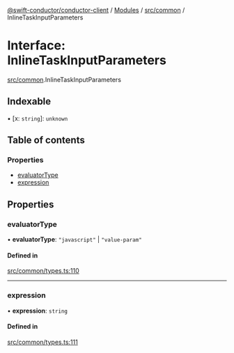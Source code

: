 [@swift-conductor/conductor-client](../README.md) / [Modules](../modules.md) / [src/common](../modules/src_common.md) / InlineTaskInputParameters

# Interface: InlineTaskInputParameters

[src/common](../modules/src_common.md).InlineTaskInputParameters

## Indexable

▪ [x: `string`]: `unknown`

## Table of contents

### Properties

- [evaluatorType](src_common.InlineTaskInputParameters.md#evaluatortype)
- [expression](src_common.InlineTaskInputParameters.md#expression)

## Properties

### evaluatorType

• **evaluatorType**: ``"javascript"`` \| ``"value-param"``

#### Defined in

[src/common/types.ts:110](https://github.com/swift-conductor/conductor-client-typescript/blob/9866b7c/src/common/types.ts#L110)

___

### expression

• **expression**: `string`

#### Defined in

[src/common/types.ts:111](https://github.com/swift-conductor/conductor-client-typescript/blob/9866b7c/src/common/types.ts#L111)
